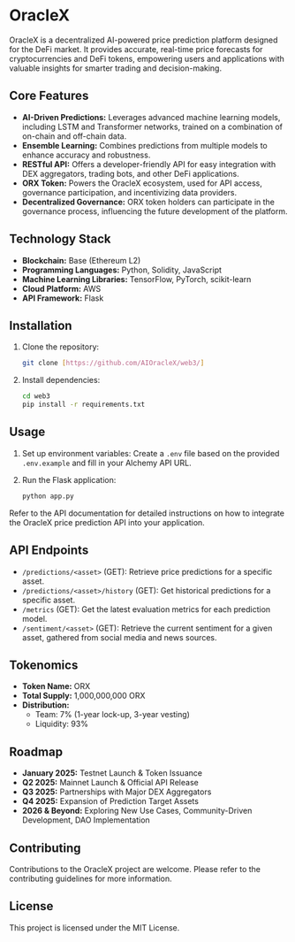 # OracleX

OracleX is a decentralized AI-powered price prediction platform designed for the DeFi market. It provides accurate, real-time price forecasts for cryptocurrencies and DeFi tokens, empowering users and applications with valuable insights for smarter trading and decision-making.

## Core Features

*   **AI-Driven Predictions:** Leverages advanced machine learning models, including LSTM and Transformer networks, trained on a combination of on-chain and off-chain data.
*   **Ensemble Learning:** Combines predictions from multiple models to enhance accuracy and robustness.
*   **RESTful API:** Offers a developer-friendly API for easy integration with DEX aggregators, trading bots, and other DeFi applications.
*   **ORX Token:** Powers the OracleX ecosystem, used for API access, governance participation, and incentivizing data providers.
*   **Decentralized Governance:** ORX token holders can participate in the governance process, influencing the future development of the platform.

## Technology Stack

*   **Blockchain:** Base (Ethereum L2)
*   **Programming Languages:** Python, Solidity, JavaScript
*   **Machine Learning Libraries:** TensorFlow, PyTorch, scikit-learn
*   **Cloud Platform:** AWS
*   **API Framework:** Flask

## Installation

1.  Clone the repository:
    ```bash
    git clone [https://github.com/AIOracleX/web3/]
    ```
2.  Install dependencies:
    ```bash
    cd web3
    pip install -r requirements.txt
    ```

## Usage

1.  Set up environment variables:
    Create a `.env` file based on the provided `.env.example` and fill in your Alchemy API URL.

2.  Run the Flask application:
    ```bash
    python app.py
    ```

Refer to the API documentation for detailed instructions on how to integrate the OracleX price prediction API into your application.

## API Endpoints
* `/predictions/<asset>` (GET): Retrieve price predictions for a specific asset.
* `/predictions/<asset>/history` (GET): Get historical predictions for a specific asset.
* `/metrics` (GET): Get the latest evaluation metrics for each prediction model.
* `/sentiment/<asset>` (GET): Retrieve the current sentiment for a given asset, gathered from social media and news sources.

## Tokenomics

*   **Token Name:** ORX
*   **Total Supply:** 1,000,000,000 ORX
*   **Distribution:**
    *   Team: 7% (1-year lock-up, 3-year vesting)
    *   Liquidity: 93%

## Roadmap

*   **January 2025:** Testnet Launch & Token Issuance
*   **Q2 2025:** Mainnet Launch & Official API Release
*   **Q3 2025:** Partnerships with Major DEX Aggregators
*   **Q4 2025:** Expansion of Prediction Target Assets
*   **2026 & Beyond:** Exploring New Use Cases, Community-Driven Development, DAO Implementation

## Contributing

Contributions to the OracleX project are welcome. Please refer to the contributing guidelines for more information.

## License

This project is licensed under the MIT License.
